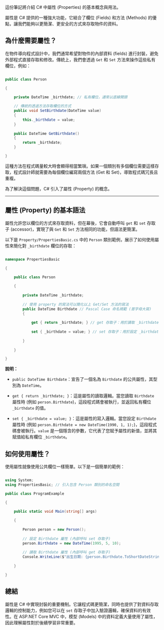 
這份筆記將介紹 C# 中屬性 (Properties) 的基本概念與用法。

屬性是 C# 提供的一種強大功能，它結合了欄位 (Fields) 和方法 (Methods) 的優點，讓我們能夠以更簡潔、更安全的方式來存取物件的資料。

## 為什麼需要屬性？


在物件導向程式設計中，我們通常希望對物件的內部資料 (fields) 進行封裝，避免外部程式直接存取和修改。傳統上，我們會透過 `Get` 和 `Set` 方法來操作這些私有欄位，例如：

```csharp

public class Person

{

	private DateTime _birthdate; // 私有欄位，通常以底線開頭
	
	// 傳統的透過方法存取欄位的方式
	public void SetBirthdate(DateTime value)
	{
		this._birthdate = value;
	}
	
	public DateTime GetBirthdate()
	{
		return _birthdate;
	}

}

```

  
這種方法在程式碼量較大時會顯得相當繁瑣。如果一個類別有多個欄位需要這樣存取，程式設計師就需要為每個欄位編寫兩個方法 (Get 和 Set)，導致程式碼冗長且重複。


為了解決這個問題，C# 引入了屬性 (Property) 的概念。

---

## 屬性 (Property) 的基本語法


屬性允許您以欄位的方式來存取資料，但在幕後，它會自動呼叫 `get` 和 `set` 存取子 (accessor)，實現了與 `Get` 和 `Set` 方法相同的功能，但語法更簡潔。


以下是 `Property/PropertiesBasic.cs` 中的 `Person` 類別範例，展示了如何使用屬性來簡化對 `_birthdate` 欄位的存取：


```csharp

namespace PropertiesBasic

{

	public class Person
	
	{
	
		private DateTime _birthdate;
		
		// 使用 property 的寫法可以簡化以上 Get/Set 方法的寫法
		public DateTime Birthdate // Pascal Case 命名規範 (首字母大寫)
		{
		
			get { return _birthdate; } // get 存取子：用於讀取 _birthdate 的值
			
			set { _birthdate = value; } // set 存取子：用於設定 _birthdate 的值，value 是隱含的傳入值
		
		}
	
	}

}

```

  

**說明：**

- `public DateTime Birthdate`：宣告了一個名為 `Birthdate` 的公共屬性，其型別為 `DateTime`。

- `get { return _birthdate; }`：這是屬性的讀取邏輯。當您讀取 `Birthdate` 屬性時 (例如 `person.Birthdate`)，這段程式碼會被執行，並返回私有欄位 `_birthdate` 的值。

- `set { _birthdate = value; }`：這是屬性的寫入邏輯。當您設定 `Birthdate` 屬性時 (例如 `person.Birthdate = new DateTime(1990, 1, 1);`)，這段程式碼會被執行。`value` 是一個隱含的參數，它代表了您賦予屬性的新值，並將其賦值給私有欄位 `_birthdate`。

  

## 如何使用屬性？


使用屬性就像使用公共欄位一樣簡單。以下是一個簡單的範例：

```csharp

using System;
using PropertiesBasic; // 引入包含 Person 類別的命名空間

public class ProgramExample

{

	public static void Main(string[] args)
	
	{
	
		Person person = new Person();
		
		// 設定 Birthdate 屬性 (內部呼叫 set 存取子)
		person.Birthdate = new DateTime(1995, 5, 10);
		
		// 讀取 Birthdate 屬性 (內部呼叫 get 存取子)
		Console.WriteLine($"出生日期: {person.Birthdate.ToShortDateString()}");
		
	}

}

```

  

## 總結  

屬性是 C# 中實現封裝的重要機制。它讓程式碼更簡潔，同時也提供了對資料存取邏輯的控制能力，例如您可以在 `set` 存取子中加入驗證邏輯，確保資料的有效性。在 ASP.NET Core MVC 中，模型 (Models) 中的資料定義大量使用了屬性，因此理解屬性對於後續學習非常重要。